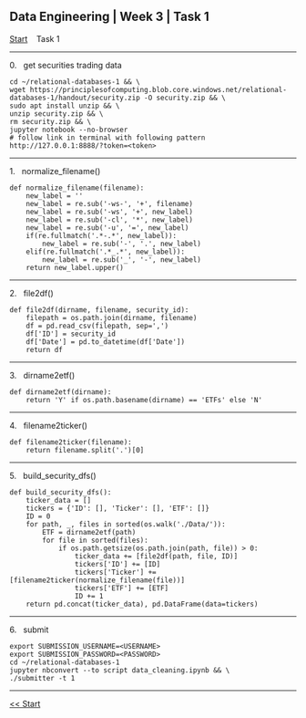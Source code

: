 ## Data Engineering | Week 3 | Task 1

[Start](https://github.com/AFC-AI2C-Cohort-04/coleman-code/blob/main/data_engineering/week_3/start.md)    Task 1

---

0.   get securities trading data
```
cd ~/relational-databases-1 && \
wget https://principlesofcomputing.blob.core.windows.net/relational-databases-1/handout/security.zip -O security.zip && \
sudo apt install unzip && \
unzip security.zip && \
rm security.zip && \
jupyter notebook --no-browser
# follow link in terminal with following pattern http://127.0.0.1:8888/?token=<token>
```

---

1.   normalize_filename()
```
def normalize_filename(filename):
    new_label = ''
    new_label = re.sub('-ws-', '+', filename)
    new_label = re.sub('-ws', '+', new_label)
    new_label = re.sub('-cl', '*', new_label)
    new_label = re.sub('-u', '=', new_label)
    if(re.fullmatch('.*-.*', new_label)):
        new_label = re.sub('-', '.', new_label)
    elif(re.fullmatch('.*_.*', new_label)):
        new_label = re.sub('_', '-', new_label)
    return new_label.upper()
```

---

2.   file2df()
```
def file2df(dirname, filename, security_id):
    filepath = os.path.join(dirname, filename)
    df = pd.read_csv(filepath, sep=',')
    df['ID'] = security_id
    df['Date'] = pd.to_datetime(df['Date'])
    return df
```

---

3.   dirname2etf()
```
def dirname2etf(dirname):
    return 'Y' if os.path.basename(dirname) == 'ETFs' else 'N'
```

---

4.   filename2ticker()
```
def filename2ticker(filename):
    return filename.split('.')[0]
```

---

5.   build_security_dfs()
```
def build_security_dfs():
    ticker_data = []
    tickers = {'ID': [], 'Ticker': [], 'ETF': []}
    ID = 0
    for path, _, files in sorted(os.walk('./Data/')):
        ETF = dirname2etf(path)
        for file in sorted(files):
            if os.path.getsize(os.path.join(path, file)) > 0:
                ticker_data += [file2df(path, file, ID)]
                tickers['ID'] += [ID]
                tickers['Ticker'] += [filename2ticker(normalize_filename(file))]
                tickers['ETF'] += [ETF]
                ID += 1
    return pd.concat(ticker_data), pd.DataFrame(data=tickers)
```

---

6.   submit
```
export SUBMISSION_USERNAME=<USERNAME>
export SUBMISSION_PASSWORD=<PASSWORD>
cd ~/relational-databases-1
jupyter nbconvert --to script data_cleaning.ipynb && \
./submitter -t 1
```

---

[<< Start](https://github.com/AFC-AI2C-Cohort-04/coleman-code/blob/main/data_engineering/week_3/start.md)
